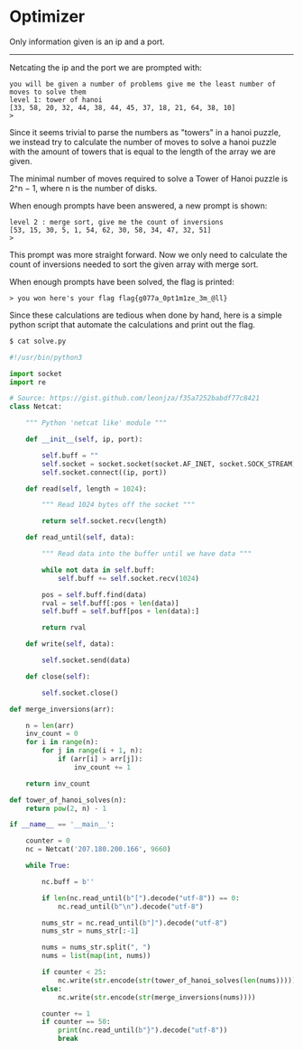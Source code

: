 
# Optimizer

Only information given is an ip and a port.

<hr>

Netcating the ip and the port we are prompted with:
```
you will be given a number of problems give me the least number of moves to solve them
level 1: tower of hanoi
[33, 58, 20, 32, 44, 38, 44, 45, 37, 18, 21, 64, 38, 10]
>
```

Since it seems trivial to parse the numbers as "towers" in a hanoi puzzle, we instead try to calculate the number of moves to solve a hanoi puzzle with the amount of towers that is equal to the length of the array we are given.

The minimal number of moves required to solve a Tower of Hanoi puzzle is 2^n − 1, where n is the number of disks. 

When enough prompts have been answered, a new prompt is shown:
```
level 2 : merge sort, give me the count of inversions
[53, 15, 30, 5, 1, 54, 62, 30, 58, 34, 47, 32, 51]
>
```

This prompt was more straight forward. Now we only need to calculate the count of inversions needed to sort the given array with merge sort.

When enough prompts have been solved, the flag is printed:

```
> you won here's your flag flag{g077a_0pt1m1ze_3m_@ll}
```

Since these calculations are tedious when done by hand, here is a simple python script that automate the calculations and print out the flag.

```python
$ cat solve.py

#!/usr/bin/python3

import socket
import re

# Source: https://gist.github.com/leonjza/f35a7252babdf77c8421
class Netcat:

    """ Python 'netcat like' module """

    def __init__(self, ip, port):

        self.buff = ""
        self.socket = socket.socket(socket.AF_INET, socket.SOCK_STREAM)
        self.socket.connect((ip, port))

    def read(self, length = 1024):

        """ Read 1024 bytes off the socket """

        return self.socket.recv(length)

    def read_until(self, data):

        """ Read data into the buffer until we have data """

        while not data in self.buff:
            self.buff += self.socket.recv(1024)

        pos = self.buff.find(data)
        rval = self.buff[:pos + len(data)]
        self.buff = self.buff[pos + len(data):]

        return rval

    def write(self, data):

        self.socket.send(data)

    def close(self):

        self.socket.close()

def merge_inversions(arr):

    n = len(arr)
    inv_count = 0
    for i in range(n):
        for j in range(i + 1, n):
            if (arr[i] > arr[j]):
                inv_count += 1

    return inv_count

def tower_of_hanoi_solves(n):
    return pow(2, n) - 1

if __name__ == '__main__':

    counter = 0
    nc = Netcat('207.180.200.166', 9660)

    while True:

        nc.buff = b''

        if len(nc.read_until(b"[").decode("utf-8")) == 0:
            nc.read_until(b"\n").decode("utf-8")

        nums_str = nc.read_until(b"]").decode("utf-8")
        nums_str = nums_str[:-1]

        nums = nums_str.split(", ")
        nums = list(map(int, nums))

        if counter < 25:
            nc.write(str.encode(str(tower_of_hanoi_solves(len(nums)))))
        else:
            nc.write(str.encode(str(merge_inversions(nums))))

        counter += 1
        if counter == 50:
            print(nc.read_until(b"}").decode("utf-8"))
            break

```